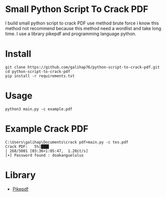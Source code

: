 # Small Python Script To Crack PDF
I build small python script to crack PDF use method brute force i know this method not recommend because this method need a wordlist and take long time. I use a library pikepdf and programming language python.

# Install
```
git clone https://github.com/galihap76/python-script-to-crack-pdf.git
cd python-script-to-crack-pdf
pip install -r requirements.txt
```

# Usage
```
python3 main.py -c example.pdf
```

# Example Crack PDF
```
C:\Users\galihap\Documents\crack pdf>main.py -c tes.pdf
Crack PDF:   5%|███▌                                                              | 268/5001 [03:36<1:05:47,  1.20it/s] 
[+] Password found : doakanguelulus
```

# Library
- <a href="https://pypi.org/project/pikepdf/">Pikepdf</a>
